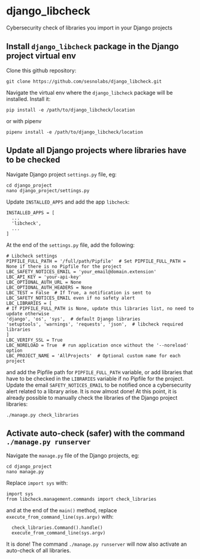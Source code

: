 # django_libcheck
Cybersecurity check of libraries you import in your Django projects
## Install `django_libcheck` package in the Django project virtual env
Clone this github repository:
  ```
git clone https://github.com/sesnolabs/django_libcheck.git
  ```
Navigate the virtual env where the `django_libcheck` package will be installed.
Install it:
  ```
pip install -e /path/to/django_libcheck/location
  ```
or with pipenv
  ```
pipenv install -e /path/to/django_libcheck/location
  ```
## Update all Django projects where libraries have to be checked
Navigate Django project `settings.py` file, eg:
  ```
cd django_project
nano django_project/settings.py
  ```
Update `INSTALLED_APPS` and add the app `libcheck`:
  ```
INSTALLED_APPS = [
    ...
    'libcheck',
    ...
]
  ```
At the end of the `settings.py` file, add the following:
  ```
# Libcheck settings
PIPFILE_FULL_PATH = '/full/path/Pipfile'  # Set PIPFILE_FULL_PATH = None if there is no Pipfile for the project
LBC_SAFETY_NOTICES_EMAIL = 'your_email@domain.extension'
LBC_API_KEY = 'your-api-key'
LBC_OPTIONAL_AUTH_URL = None
LBC_OPTIONAL_AUTH_HEADERS = None
LBC_TEST = False  # If True, a notification is sent to LBC_SAFETY_NOTICES_EMAIL even if no safety alert
LBC_LIBRARIES = [
  # If PIPFILE_FULL_PATH is None, update this libraries list, no need to update otherwise
  'django', 'os', 'sys',  # default Django libraries
  'setuptools', 'warnings', 'requests', 'json',  # libcheck required libraries
]
LBC_VERIFY_SSL = True
LBC_NORELOAD = True  # run application once without the '--noreload' option
LBC_PROJECT_NAME = 'AllProjects'  # Optional custom name for each project
  ```
and add the Pipfile path for `PIPFILE_FULL_PATH` variable, or add libraries that have to be checked in the `LIBRARIES` variable if no Pipfile for the project.
Update the email `SAFETY_NOTICES_EMAIL` to be notified once a cybersecurity alert related to a library arise.
It is now almost done!
At this point, it is already possible to manually check the libraries of the Django project libraries:
  ```
./manage.py check_libraries
  ```
## Activate auto-check (safer) with the command `./manage.py runserver`
Navigate the `manage.py` file of the Django projects, eg:
  ```
cd django_project
nano manage.py
  ```
Replace `import sys` with:
  ```
import sys
from libcheck.management.commands import check_libraries
  ```
and at the end of the `main()` method, replace `execute_from_command_line(sys.argv)` with:
  ```
    check_libraries.Command().handle()
    execute_from_command_line(sys.argv)
  ```
It is done!
The command `./manage.py runserver` will now also activate an auto-check of all libraries.
